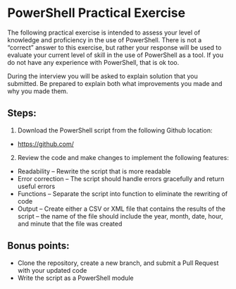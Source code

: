 # PowerShell Practical Exercise

The following practical exercise is intended to assess your level of knowledge and proficiency in the use of PowerShell. There is not a “correct” answer to this exercise, but rather your response will be used to evaluate your current level of skill in the use of PowerShell as a tool. If you do not have any experience with PowerShell, that is ok too. 

During the interview you will be asked to explain solution that you submitted. Be prepared to explain both what improvements you made and why you made them.

## Steps:
1.	Download the PowerShell script from the following Github location:
  -	https://github.com/<repo for applicant>
2.	Review the code and make changes to implement the following features:
  -	Readability – Rewrite the script that is more readable
  -	Error correction – The script should handle errors gracefully and return useful errors
  -	Functions – Separate the script into function to eliminate the rewriting of code
  -	Output – Create either a CSV or XML file that contains the results of the script – the name of the file should include the year, month, date, hour, and minute that the file was created

## Bonus points:
  -	Clone the repository, create a new branch, and submit a Pull Request with your updated code
  -	Write the script as a PowerShell module

